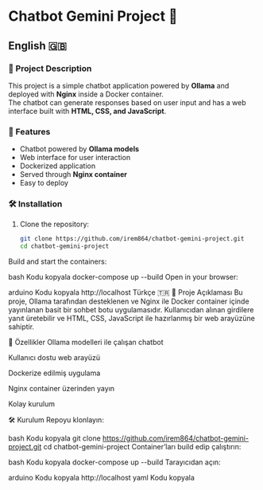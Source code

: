 # Chatbot Gemini Project 🤖

## English 🇬🇧

### 📌 Project Description
This project is a simple chatbot application powered by **Ollama** and deployed with **Nginx** inside a Docker container.  
The chatbot can generate responses based on user input and has a web interface built with **HTML, CSS, and JavaScript**.

### 🚀 Features
- Chatbot powered by **Ollama models**  
- Web interface for user interaction  
- Dockerized application  
- Served through **Nginx container**  
- Easy to deploy  

### 🛠️ Installation
1. Clone the repository:
   ```bash
   git clone https://github.com/irem864/chatbot-gemini-project.git
   cd chatbot-gemini-project
Build and start the containers:

bash
Kodu kopyala
docker-compose up --build
Open in your browser:

arduino
Kodu kopyala
http://localhost
Türkçe 🇹🇷
📌 Proje Açıklaması
Bu proje, Ollama tarafından desteklenen ve Nginx ile Docker container içinde yayınlanan basit bir sohbet botu uygulamasıdır.
Kullanıcıdan alınan girdilere yanıt üretebilir ve HTML, CSS, JavaScript ile hazırlanmış bir web arayüzüne sahiptir.

🚀 Özellikler
Ollama modelleri ile çalışan chatbot

Kullanıcı dostu web arayüzü

Dockerize edilmiş uygulama

Nginx container üzerinden yayın

Kolay kurulum

🛠️ Kurulum
Repoyu klonlayın:

bash
Kodu kopyala
git clone https://github.com/irem864/chatbot-gemini-project.git
cd chatbot-gemini-project
Container’ları build edip çalıştırın:

bash
Kodu kopyala
docker-compose up --build
Tarayıcıdan açın:

arduino
Kodu kopyala
http://localhost
yaml
Kodu kopyala

